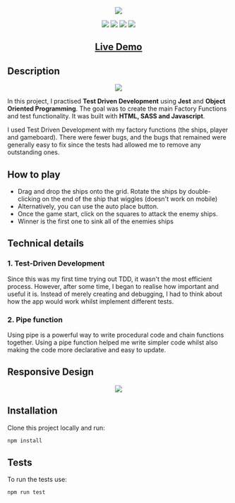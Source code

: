 <p align="center">
  <img src="https://res.cloudinary.com/dndp8567v/image/upload/v1608670264/logoCropped_60360d1e53.png">
</p>

<p align="center">
<img src="https://img.shields.io/badge/madeby-cam71101-green" />
<img src="https://img.shields.io/github/languages/top/cam71101/weather-app" />
<img src="https://img.shields.io/github/last-commit/cam71101/weather-app" />
<a href="https://twitter.com/d_fisherWebDev" alt="twitter">
<img src="https://img.shields.io/twitter/follow/d_fisherWebDev?style=social" />
</a>
</p>

<h2 align="center"><a  href="https://cam71101.github.io/weather-app/">Live Demo</a></h2>

## Description

<p align="center">
<img src="https://res.cloudinary.com/dndp8567v/image/upload/v1608669853/BattleShipsDesktop_3268476fcf.gif" />
</p>

In this project, I practised **Test Driven Development** using **Jest** and **Object Oriented Programming**. The goal was to create the main Factory Functions and test functionality. It was built with **HTML, SASS and Javascript**.

I used Test Driven Development with my factory functions (the ships, player and gameboard). There were fewer bugs, and the bugs that remained were generally easy to fix since the tests had allowed me to remove any outstanding ones.

## How to play

- Drag and drop the ships onto the grid. Rotate the ships by double-clicking on the end of the ship that wiggles (doesn't work on mobile)
- Alternatively, you can use the auto place button.
- Once the game start, click on the squares to attack the enemy ships.
- Winner is the first one to sink all of the enemies ships

## Technical details

### 1. Test-Driven Development

Since this was my first time trying out TDD, it wasn't the most efficient process. However, after some time, I began to realise how important and useful it is. Instead of merely creating and debugging, I had to think about how the app would work whilst implement different tests.

### 2. Pipe function

Using pipe is a powerful way to write procedural code and chain functions together. Using a pipe function helped me write simpler code whilst also making the code more declarative and easy to update.

## Responsive Design

<p align="center">
<img src="https://res.cloudinary.com/dndp8567v/image/upload/v1608671908/BattleShipsResponsive_1efa57c5ed.gif" />
</p>

## Installation

Clone this project locally and run:

```bash
npm install
```

## Tests

To run the tests use:

```bash
npm run test
```

